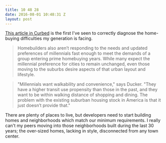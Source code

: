 ```yaml
---
title: 10 48 28
date: 2016-08-01 10:48:31 Z
layout: post
---
```


[This article in Curbed](http://www.curbed.com/2016/6/21/11956516/millennial-first-time-home-trends-suburbs) is the first I've seen to correctly diagnose the home-buying difficulties my generation is facing.

> Homebuilders also aren’t responding to the needs and updated preferences of millennials fast enough to meet the demands of a group entering prime homebuying years. While many expect the millennial preference for cities to remain unchanged, even those moving to the suburbs desire aspects of that urban layout and lifestyle.

> "Millennials want walkability and convenience," says Ducker. "They have a higher transit use propensity than those in the past, and they want to be within walking distance of shopping and dining. The problem with the existing suburban housing stock in America is that it just doesn’t provide that."

There are plenty of places to live, but developers need to start building homes and neighborhoods which match our minimum requirements. I really can't my peers moving into those neighborhoods built during the last 30 years; the over-sized homes, lacking in style, disconnected from any town center.
